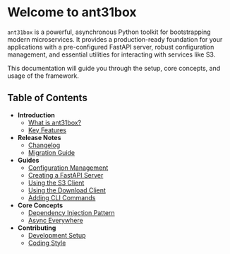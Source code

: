 # Welcome to ant31box

`ant31box` is a powerful, asynchronous Python toolkit for bootstrapping modern microservices. It provides a production-ready foundation for your applications with a pre-configured FastAPI server, robust configuration management, and essential utilities for interacting with services like S3.

This documentation will guide you through the setup, core concepts, and usage of the framework.

## Table of Contents

*   **Introduction**
    *   [What is ant31box?](introduction/what-is-ant31box.md)
    *   [Key Features](introduction/key-features.md)
*   **Release Notes**
    *   [Changelog](changelog.md)
    *   [Migration Guide](migration.md)
*   **Guides**
    *   [Configuration Management](guides/configuration.md)
    *   [Creating a FastAPI Server](guides/server.md)
    *   [Using the S3 Client](guides/s3-client.md)
    *   [Using the Download Client](guides/download-client.md)
    *   [Adding CLI Commands](guides/adding-cli-commands.md)
*   **Core Concepts**
    *   [Dependency Injection Pattern](concepts/dependency-injection.md)
    *   [Async Everywhere](concepts/async.md)
*   **Contributing**
    *   [Development Setup](contributing/development.md)
    *   [Coding Style](contributing/coding-style.md)

